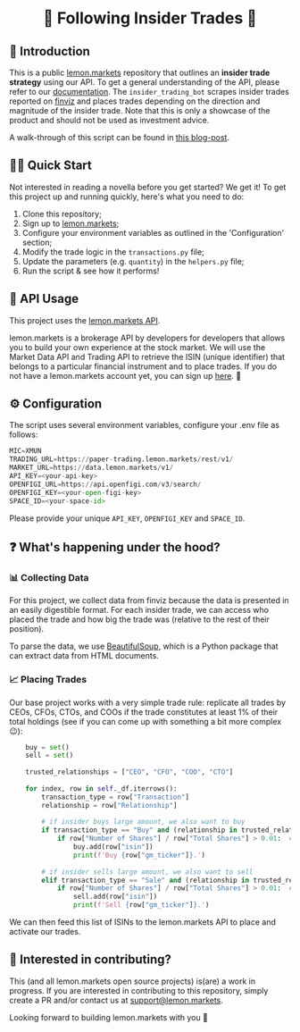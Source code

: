 <h1 align='center'>
  🍋 Following Insider Trades 🍋 
</h1>

## 👋 Introduction 

This is a public [lemon.markets](https://lemon.markets) repository that outlines an **insider trade strategy** using our API. To get a general understanding of the API, please refer to our [documentation](https://docs.lemon.markets). The `insider_trading_bot` scrapes insider trades reported on [finviz](https://finviz.com/insidertrading.ashx?tc=7) and places trades depending on the direction and magnitude of the insider trade. Note that this is only a showcase of the product and should not be used as investment advice. 

A walk-through of this script can be found in [this blog-post]().

## 🏃‍♂️ Quick Start
Not interested in reading a novella before you get started? We get it! To get this project up and running quickly, here's what you need to do:
1. Clone this repository;
2. Sign up to [lemon.markets](https://www.lemon.markets/);
3. Configure your environment variables as outlined in the 'Configuration' section;
4. Modify the trade logic in the `transactions.py` file;
5. Update the parameters (e.g. `quantity`) in the `helpers.py` file;
6. Run the script & see how it performs! 

## 🔌 API Usage

This project uses the [lemon.markets API](https://www.lemon.markets/en-de/for-developers).

lemon.markets is a brokerage API by developers for developers that allows you to build your own experience at the stock market. We will use the Market Data API and Trading API to retrieve the ISIN (unique identifier) that belongs to a particular financial instrument and to place trades. If you do not have a lemon.markets account yet, you can sign up [here](https://dashboard.lemon.markets/signup). 🚀

## ⚙️ Configuration

The script uses several environment variables, configure your .env file as follows:

```python
MIC=XMUN
TRADING_URL=https://paper-trading.lemon.markets/rest/v1/
MARKET_URL=https://data.lemon.markets/v1/
API_KEY=<your-api-key>
OPENFIGI_URL=https://api.openfigi.com/v3/search/
OPENFIGI_KEY=<your-open-figi-key>
SPACE_ID=<your-space-id>
```
Please provide your unique `API_KEY`, `OPENFIGI_KEY` and `SPACE_ID`.

## ❓ What's happening under the hood?
### 📊 Collecting Data
For this project, we collect data from finviz because the data is presented in an easily digestible format. For each insider trade, we can access who placed the trade and how big the trade was (relative to the rest of their position).

To parse the data, we use [BeautifulSoup](https://medium.com/r?url=https%3A%2F%2Fwww.crummy.com%2Fsoftware%2FBeautifulSoup%2Fbs4%2Fdoc%2F), which is a Python package that can extract data from HTML documents.

### 📈 Placing Trades 
Our base project works with a very simple trade rule: replicate all trades by CEOs, CFOs, CTOs, and COOs if the trade constitutes at least 1% of their total holdings (see if you can come up with something a bit more complex 😉):
``` python
    buy = set()
    sell = set()
        
    trusted_relationships = ["CEO", "CFO", "COO", "CTO"]
    
    for index, row in self._df.iterrows():
        transaction_type = row["Transaction"]
        relationship = row["Relationship"]
    
        # if insider buys large amount, we also want to buy
        if transaction_type == "Buy" and (relationship in trusted_relationships or "Officer" in relationship):
            if row["Number of Shares"] / row["Total Shares"] > 0.01:  # trade >1% of total shares
                buy.add(row["isin"])
                print(f'Buy {row["gm_ticker"]}.')
    
        # if insider sells large amount, we also want to sell
        elif transaction_type == "Sale" and (relationship in trusted_relationships or "Officer" in relationship):
            if row["Number of Shares"] / row["Total Shares"] > 0.01:  # trade >1% of total shares
                sell.add(row["isin"])
                print(f'Sell {row["gm_ticker"]}.')
```
We can then feed this list of ISINs to the lemon.markets API to place and activate our trades. 

## 🤝 Interested in contributing?

This (and all lemon.markets open source projects) is(are) a work in progress. If you are interested in contributing to this repository, simply create a PR and/or contact us at [support@lemon.markets](mailto:support@lemon.markets).

Looking forward to building lemon.markets with you 🍋
